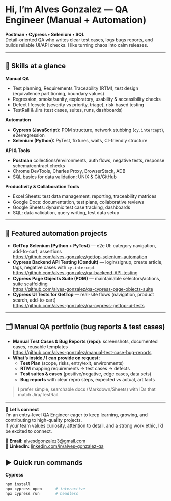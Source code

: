 # Hi, I’m Alves Gonzalez — QA Engineer (Manual + Automation)

**Postman • Cypress • Selenium • SQL**  
Detail-oriented QA who writes clear test cases, logs bugs reports, and builds reliable UI/API checks. I like turning chaos into calm releases.

---

## 🔧 Skills at a glance
**Manual QA**
- Test planning, Requirements Traceability (RTM), test design (equivalence partitioning, boundary values)
- Regression, smoke/sanity, exploratory, usability & accessibility checks
- Defect lifecycle (severity vs priority, triage), risk-based testing
- TestRail & Jira (test cases, suites, runs, dashboards)

**Automation**
- **Cypress (JavaScript):** POM structure, network stubbing (`cy.intercept`), e2e/regression
- **Selenium (Python):** PyTest, fixtures, waits, CI-friendly structure

**API & Tools**
- **Postman** collections/environments, auth flows, negative tests, response schema/contract checks
- Chrome DevTools, Charles Proxy, BrowserStack, ADB
- SQL basics for data validation; UNIX & Git/GitHub

**Productivity & Collaboration Tools**
- Excel Sheets: test data management, reporting, traceability matrices
- Google Docs: documentation, test plans, collaborative reviews
- Google Sheets: dynamic test case tracking, dashboards
- SQL: data validation, query writing, test data setup

---

## 🧪 Featured automation projects
- **GetTop Selenium (Python + PyTest)** — e2e UI: category navigation, add-to-cart, assertions  
	https://github.com/alves-gonzalez/gettop-selenium-automation
- **Cypress Backend API Testing (Conduit)** — login/signup, create article, tags, negative cases with `cy.intercept`  
	https://github.com/alves-gonzalez/qa-backend-API-testing
- **Cypress Page Objects Suite (POM)** — maintainable selectors/actions, suite scaffolding  
	https://github.com/alves-gonzalez/qa-cypress-page-objects-suite
- **Cypress UI Tests for GetTop** — real-site flows (navigation, product search, add-to-cart)  
	https://github.com/alves-gonzalez/qa-cypress-gettop-ui-tests

---

## 🗂 Manual QA portfolio (bug reports & test cases)
- **Manual Test Cases & Bug Reports (repo):** screenshots, documented cases, reusable templates  
	https://github.com/alves-gonzalez/manual-test-case-bug-reports
- **What’s inside / I can provide on request:**
	- **Test Plan** (scope, risks, entry/exit, environments)
	- **RTM** mapping requirements → test cases → defects
	- **Test suites & cases** (positive/negative, edge cases, data sets)
	- **Bug reports** with clear repro steps, expected vs actual, artifacts

> I prefer simple, searchable docs (Markdown/Sheets) with IDs that match Jira/TestRail.

---

💬 **Let’s connect**  
I’m an entry-level QA Engineer eager to keep learning, growing, and contributing to high-quality projects.  
If your team values curiosity, attention to detail, and a strong work ethic, I’d be excited to connect.

📩 **Email:** alvesdgonzalez3@gmail.com  
🔗 **LinkedIn:** [linkedin.com/in/alves-gonzalez-qa](https://www.linkedin.com/in/alves-gonzalez-qa)

## ▶️ Quick run commands

**Cypress**
```bash
npm install
npx cypress open      # interactive
npx cypress run       # headless
```
